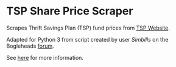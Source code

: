 # TSP Share Price Scraper


Scrapes Thrift Savings Plan (TSP) fund prices from [TSP Website](https://www.tsp.gov/index.html).


Adapted for Python 3 from script created by user *Simbills* on the Bogleheads [forum](https://bogleheads.org).


See [here](https://www.bogleheads.org/forum/viewtopic.php?f=1&t=108388) for more information.